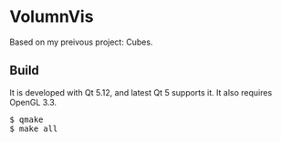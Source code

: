VolumnVis
===
Based on my preivous project: Cubes. 

## Build
It is developed with Qt 5.12, and latest Qt 5 supports it. It also requires OpenGL 3.3. 

<pre>
$ qmake
$ make all
</pre>

